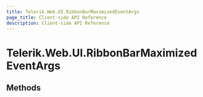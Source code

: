 ```yaml
---
title: Telerik.Web.UI.RibbonBarMaximizedEventArgs
page_title: Client-side API Reference
description: Client-side API Reference
---
```


# Telerik.Web.UI.RibbonBarMaximizеdEventArgs

## Methods

